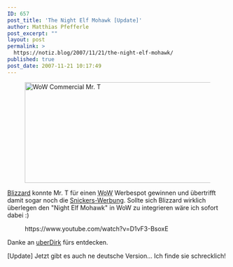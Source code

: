 ```yaml
---
ID: 657
post_title: 'The Night Elf Mohawk [Update]'
author: Matthias Pfefferle
post_excerpt: ""
layout: post
permalink: >
  https://notiz.blog/2007/11/21/the-night-elf-mohawk/
published: true
post_date: 2007-11-21 10:17:49
---
```

<!-- wp:image {"align":"center","width":480,"height":230} -->
<div class="wp-block-image"><figure class="aligncenter is-resized"><img src="https://notiz.blog/wp-content/uploads/2007/11/wow_mr_t.jpg" alt="WoW Commercial Mr. T" width="480" height="230"/></figure></div>
<!-- /wp:image -->

<!-- wp:paragraph -->
<p><a href="http://www.worldofwarcraft.com/downloads/movies.html">Blizzard</a> konnte Mr. T für einen <abbr title="World of Warcraft">WoW</abbr> Werbespot gewinnen und übertrifft damit sogar noch die <a href="https://notiz.blog/2007/07/30/get-some-nuts-foo/">Snickers-Werbung</a>. Sollte sich Blizzard wirklich überlegen den "Night Elf Mohawk" in WoW zu integrieren wäre ich sofort dabei :)</p>
<!-- /wp:paragraph -->

<!-- wp:more -->
<!--more-->
<!-- /wp:more -->

<!-- wp:core-embed/youtube {"url":"https://www.youtube.com/watch?v=D1vF3-BsoxE","type":"video","providerNameSlug":"youtube","align":"wide"} -->
<figure class="wp-block-embed-youtube alignwide wp-block-embed is-type-video is-provider-youtube">
https://www.youtube.com/watch?v=D1vF3-BsoxE
</figure>
<!-- /wp:core-embed/youtube -->

<!-- wp:paragraph -->
<p>Danke an <a href="http://uberdirk.de">uberDirk</a> fürs entdecken.</p>
<!-- /wp:paragraph -->

<!-- wp:paragraph -->
<p>[Update] Jetzt gibt es auch ne deutsche Version... Ich finde sie schrecklich!</p>
<!-- /wp:paragraph -->
